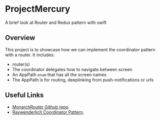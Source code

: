 # ProjectMercury
A brief look at Router and Redux pattern with swift

## Overview
This project is to showcase how we can implement the coordinator pattern with a router. It includes:
- router(s) 
- The coordinator delegates how to navigate between screen
- An AppPath `enum` that has all the screen names
- The AppPath is for routing, deeplinking from push-notifications or urls


## Useful Links
- [MonarchRouter Github repo](https://github.com/nikans/MonarchRouter).
- [Raywenderlich Coordinator Pattern](https://www.raywenderlich.com/books/design-patterns-by-tutorials/v3.0/chapters/23-coordinator-pattern).
